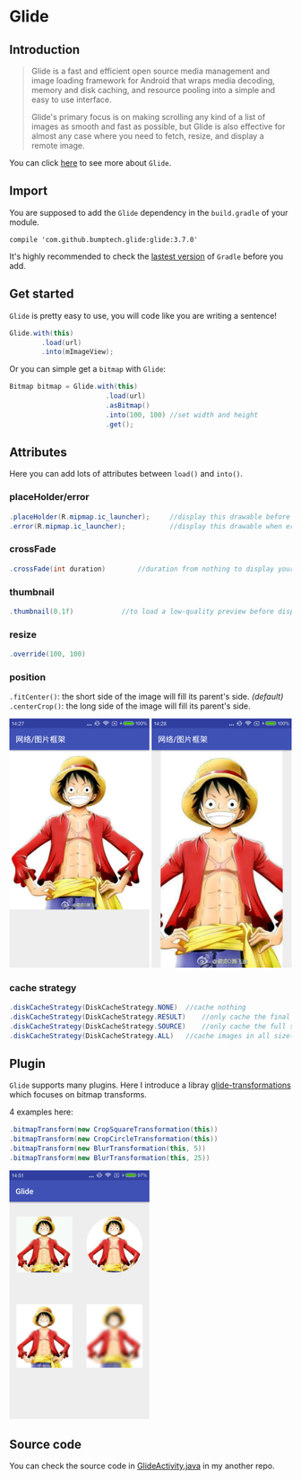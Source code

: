 # Glide

## Introduction
>Glide is a fast and efficient open source media management and image loading framework for Android that wraps media decoding, memory and disk caching, and resource pooling into a simple and easy to use interface.
>
>Glide's primary focus is on making scrolling any kind of a list of images as smooth and fast as possible, but Glide is also effective for almost any case where you need to fetch, resize, and display a remote image.

You can click [here](https://github.com/bumptech/glide) to see more about `Glide`.

## Import

You are supposed to add the `Glide` dependency in the `build.gradle` of your module.

```Gradle
compile 'com.github.bumptech.glide:glide:3.7.0'
```

It's highly recommended to check the [lastest version](https://github.com/bumptech/glide#download) of `Gradle` before you add.

## Get started
`Glide` is pretty easy to use, you will code like you are writing a sentence!

```Java
Glide.with(this)
	    .load(url)
	    .into(mImageView);
```

Or you can simple get a `bitmap` with `Glide`:

```Java
Bitmap bitmap = Glide.with(this)
						.load(url)
						.asBitmap()
						.into(100, 100) //set width and height
						.get();
```

## Attributes
Here you can add lots of attributes between `load()` and `into()`.

### placeHolder/error

```Java
.placeHolder(R.mipmap.ic_launcher);		//display this drawable before downloading.
.error(R.mipmap.ic_launcher);			//display this drawable when error occurs while downloading.
```

### crossFade

```Java
.crossFade(int duration)		//duration from nothing to display your drawable, default value is 300(ms).
```

### thumbnail

```Java
.thumbnail(0.1f)			//to load a low-quality preview before display the full size image.
```

### resize

```Java
.override(100, 100)
```

### position

`.fitCenter()`: the short side of the image will fill its parent's side. *(default)*
`.centerCrop()`: the long side of the image will fill its parent's side.

<img src="../screenshots/fit-center.png" width="250"/>
<img src="../screenshots/center-crop.png" width="250"/>

### cache strategy

```Java
.diskCacheStrategy(DiskCacheStrategy.NONE)	//cache nothing
.diskCacheStrategy(DiskCacheStrategy.RESULT)	//only cache the final image
.diskCacheStrategy(DiskCacheStrategy.SOURCE)	//only cache the full size image
.diskCacheStrategy(DiskCacheStrategy.ALL)	//cache images in all size(default)
```

## Plugin
`Glide` supports many plugins. Here I introduce a libray [glide-transformations](https://github.com/wasabeef/glide-transformations) which focuses on bitmap transforms.

4 examples here:

```Java
.bitmapTransform(new CropSquareTransformation(this))
.bitmapTransform(new CropCircleTransformation(this))
.bitmapTransform(new BlurTransformation(this, 5))
.bitmapTransform(new BlurTransformation(this, 25))
```
<img src="../screenshots/4-examples.png" width="250"/>

## Source code
You can check the source code in [GlideActivity.java](https://github.com/Mindjet/NetworkThirdPartyLib/blob/master/app/src/main/java/com/mindjet/networkthirdpartylib/GlideActivity.java) in my another repo.
